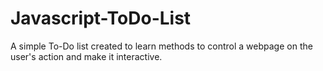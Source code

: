 # Javascript-ToDo-List
A simple To-Do list created to learn methods to control a webpage on the user's action and make it interactive.
